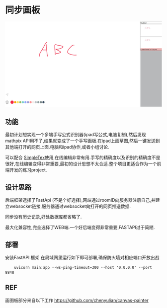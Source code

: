# 同步画板

![pic](./assets/screenShot.jpg)

## 功能
最初计划想实现一个多端手写公式识别器(ipad写公式,电脑复制),然后发现mathpix API用不了,结果就变成了一个手写画板.在ipad上画草图,然后一键发送到其他端打开的网页上面.电脑和ipad协作,或者小组讨论.

可以配合 [SimpleTex](https://simpletex.cn/)使用,在线编辑非常有用.手写的精确度以及识别的精确度不是很好,在线编辑变得非常重要,最初的设计思想不太合适.整个项目更适合作为一个前端开发的练习project.

## 设计思路
后端框架选择了FastApi (不是个好选择),网站通过roomID向服务器注册自己,并建立websocket链接,服务器通过websocket向打开的网页推送数据.

同步没有历史记录,好处数据库都省略了.

最大化兼容性,完全选择了WEB端.一个好后端变得非常重要,FASTAPI过于简陋.

## 部署
安装FastAPI 框架
在局域网里运行如下即可部署,确保防火墙对相应端口开放出战
```
    uvicorn main:app --ws-ping-timeout=300 --host '0.0.0.0' --port 8848
```

## REF
画图板部分来自以下工作
https://github.com/chenyulian/canvas-painter